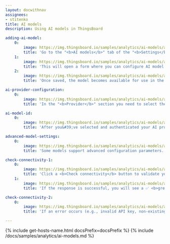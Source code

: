 ```yaml
---
layout: docwithnav
assignees:
- stitenko
title: AI models
description: Using AI models in ThingsBoard

adding-ai-model:
    0:
        image: https://img.thingsboard.io/samples/analytics/ai-models/adding-ai-model-1-ce.png
        title: 'Go to the "<b>AI models</b>" tab of the "<b>Settings</b>". Click the "<b>Add model</b>" button (located in the top-right corner).'
    1:
        image: https://img.thingsboard.io/samples/analytics/ai-models/adding-ai-model-2-ce.png
        title: 'This will open a form where you can configure AI model:<br>- <b>Name</b> - provide a meaningful name for the AI model.<br>- <b>Provider</b> – select the AI provider and specify its authentication credentials.<br>- <b>Model ID</b> – choose which model to use (or deployment name, in the case of Azure OpenAI).<br>- Configure optional parameters if supported by the provider.<br>- Click "<b>Save</b>" to complete adding the new AI model.'
    2:
        image: https://img.thingsboard.io/samples/analytics/ai-models/adding-ai-model-3-ce.png
        title: 'Once saved, the model becomes available for use in the AI request node of the Rule Engine.'

ai-provider-configuration:
    0:
        image: https://img.thingsboard.io/samples/analytics/ai-models/ai-provider-configuration-1-ce.png
        title: 'In the "<b>Provider</b>" section you need to select the <b>AI provider</b> you want to use, as well as the authentication method for that provider (e.g., API key, key file, etc.).'

ai-model-id:
    0:
        image: https://img.thingsboard.io/samples/analytics/ai-models/ai-model-id-1-ce.png
        title: 'After you&#39;ve selected and authenticated your AI provider, you need to specify which particular AI model to use.'

advanced-model-settings:
    0:
        image: https://img.thingsboard.io/samples/analytics/ai-models/advanced-model-settings-1-ce.png
        title: 'Some models support advanced configuration parameters.'

check-connectivity-1:
    0:
        image: https://img.thingsboard.io/samples/analytics/ai-models/ai-model-check-connectivity-1-ce.png
        title: 'Click a <b>Check connectivity</b> button to validate your configuration. A test request is sent to the provider API using the supplied credentials and model settings.'
    1:
        image: https://img.thingsboard.io/samples/analytics/ai-models/ai-model-check-connectivity-2-ce.png
        title: 'If the response is successful, you will see a ✅ <b>green checkmark</b>.'

check-connectivity-2:
    0:
        image: https://img.thingsboard.io/samples/analytics/ai-models/ai-model-check-connectivity-3-ce.png
        title: 'If an error occurs (e.g., invalid API key, non-existing model), an error message with details will be displayed ❌.'

---
```


{% include get-hosts-name.html docsPrefix=docsPrefix %}
{% include /docs/samples/analytics/ai-models.md %}